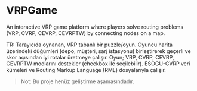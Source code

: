 # VRPGame

An interactive VRP game platform where players solve routing problems (VRP, CVRP, CEVRP, CEVRPTW) by connecting nodes on a map.

TR: Tarayıcıda oynanan, VRP tabanlı bir puzzle/oyun. Oyuncu harita üzerindeki düğümleri (depo, müşteri, şarj istasyonu) birleştirerek geçerli ve skor açısından iyi rotalar üretmeye çalışır. Oyun; VRP, CVRP, CEVRP, CEVRPTW modlarını destekler (checkbox ile seçilebilir). ESOGU-CVRP veri kümeleri ve Routing Markup Language (RML) dosyalarıyla çalışır.

>  Not: Bu proje henüz geliştirme aşamasındadır.
